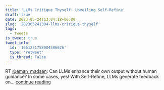 ```yaml
---
title: 'LLMs Critique Thyself: Unveiling Self-Refine'
draft: true
date: 2023-05-24T13:04:18+00:00
slug: '202305241304-llms-critique-thyself'
tags:
  - tweets
is_tweet: true
tweet_info:
  id: '1661251758004506626'
  type: 'retweet'
  is_thread: False
---
```




RT [@aman_madaan](https://x.com/aman_madaan): Can LLMs enhance their own output without human guidance? In some cases, yes! With Self-Refine, LLMs generate feedback on… [continue reading](https://x.com/sytelus/status/1661251758004506626)
